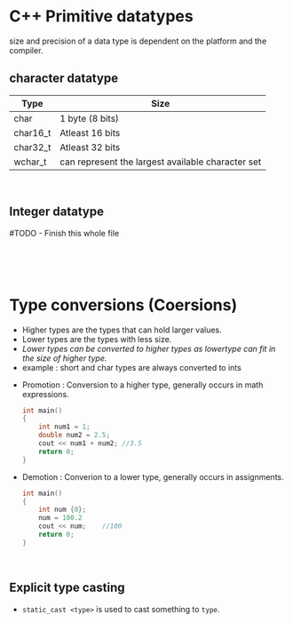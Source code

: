 # C++ Primitive datatypes

size and precision of a data type is dependent on the platform and the compiler.

## character datatype

| Type     | Size                                              |
| -------- | ------------------------------------------------- |
| char     | 1 byte (8 bits)                                   |
| char16_t | Atleast 16 bits                                   |
| char32_t | Atleast 32 bits                                   |
| wchar_t  | can represent the largest available character set |

<br>

## Integer datatype

#TODO - Finish this whole file

<br>
<br>
<br>

# Type conversions (Coersions)

- Higher types are the types that can hold larger values.
- Lower types are the types with less size.
- _Lower types can be converted to higher types as lowertype can fit in the size of higher type._
- example : short and char types are always converted to ints

* Promotion : Conversion to a higher type, generally occurs in math expressions.

  ```cpp
  int main()
  {
      int num1 = 1;
      double num2 = 2.5;
      cout << num1 + num2; //3.5
      return 0;
  }
  ```

* Demotion : Converion to a lower type, generally occurs in assignments.

  ```cpp
  int main()
  {
      int num {0};
      num = 100.2
      cout << num;    //100
      return 0;
  }
  ```

<br>

## Explicit type casting

- `static_cast <type>` is used to cast something to `type`.

<br>
<br>
